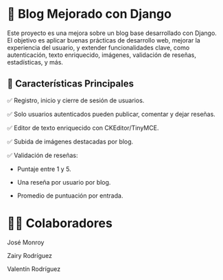 # 📝 Blog Mejorado con Django

Este proyecto es una mejora sobre un blog base desarrollado con Django. El objetivo es aplicar buenas prácticas de desarrollo web, mejorar la experiencia del usuario, y extender funcionalidades clave, como autenticación, texto enriquecido, imágenes, validación de reseñas, estadísticas, y más.

## 🚀 Características Principales

✅ Registro, inicio y cierre de sesión de usuarios.

✅ Solo usuarios autenticados pueden publicar, comentar y dejar reseñas.

✅ Editor de texto enriquecido con CKEditor/TinyMCE.

✅ Subida de imágenes destacadas por blog.

✅ Validación de reseñas:

- Puntaje entre 1 y 5.

- Una reseña por usuario por blog.

 - Promedio de puntuación por entrada.

# 👨‍💻 Colaboradores

José Monroy

Zairy Rodríguez

Valentín Rodríguez
